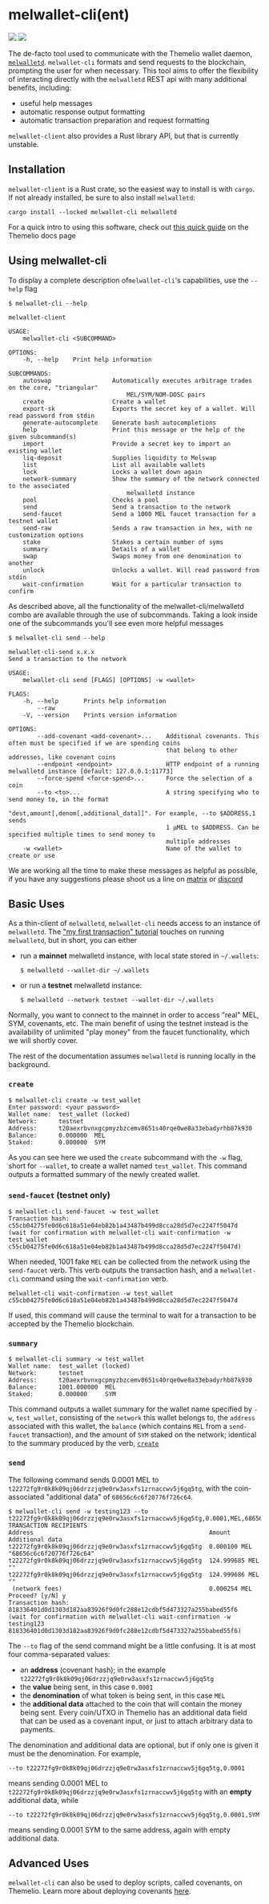 # melwallet-cli(ent)

[![](https://img.shields.io/crates/v/melwallet-client)](https://crates.io/crates/melwallet-client)
![](https://img.shields.io/crates/l/melwallet-client)

The de-facto tool used to communicate with the Themelio wallet daemon, [`melwalletd`](https://github.com/themeliolabs/melwalletd). `melwallet-cli` formats and send requests to the blockchain, prompting the user for when necessary. This tool aims to offer the flexibility of interacting directly with the `melwalletd` REST api with many additional benefits, including:

- useful help messages
- automatic response output formatting
- automatic transaction preparation and request formatting

`melwallet-client` also provides a Rust library API, but that is currently unstable.

## Installation

`melwallet-client` is a Rust crate, so the easiest way to install is with `cargo`. If not already installed, be sure to also install `melwalletd`:

```
cargo install --locked melwallet-cli melwalletd
```

For a quick intro to using this software, check out [this quick guide](https://docs.themelio.org/try-themelio/my-first-tx/) on the Themelio docs page

## Using melwallet-cli

To display a complete description of`melwallet-cli`'s capabilities, use the `--help` flag

```
$ melwallet-cli --help

melwallet-client

USAGE:
    melwallet-cli <SUBCOMMAND>

OPTIONS:
    -h, --help    Print help information

SUBCOMMANDS:
    autoswap                 Automatically executes arbitrage trades on the core, "triangular"
                                 MEL/SYM/NOM-DOSC pairs
    create                   Create a wallet
    export-sk                Exports the secret key of a wallet. Will read password from stdin
    generate-autocomplete    Generate bash autocompletions
    help                     Print this message or the help of the given subcommand(s)
    import                   Provide a secret key to import an existing wallet
    liq-deposit              Supplies liquidity to Melswap
    list                     List all available wallets
    lock                     Locks a wallet down again
    network-summary          Show the summary of the network connected to the associated
                                 melwalletd instance
    pool                     Checks a pool
    send                     Send a transaction to the network
    send-faucet              Send a 1000 MEL faucet transaction for a testnet wallet
    send-raw                 Sends a raw transaction in hex, with no customization options
    stake                    Stakes a certain number of syms
    summary                  Details of a wallet
    swap                     Swaps money from one denomination to another
    unlock                   Unlocks a wallet. Will read password from stdin
    wait-confirmation        Wait for a particular transaction to confirm

```

As described above, all the functionality of the melwallet-cli/melwalletd combo are available through the use of subcommands. Taking a look inside one of the subcommands you'll see even more helpful messages

```
$ melwallet-cli send --help

melwallet-cli-send x.x.x
Send a transaction to the network

USAGE:
    melwallet-cli send [FLAGS] [OPTIONS] -w <wallet>

FLAGS:
    -h, --help       Prints help information
        --raw
    -V, --version    Prints version information

OPTIONS:
        --add-covenant <add-covenant>...    Additional covenants. This often must be specified if we are spending coins
                                            that belong to other addresses, like covenant coins
        --endpoint <endpoint>               HTTP endpoint of a running melwalletd instance [default: 127.0.0.1:11773]
        --force-spend <force-spend>...      Force the selection of a coin
        --to <to>...                        A string specifying who to send money to, in the format
                                            "dest,amount[,denom[,additional_data]]". For example, --to $ADDRESS,1 sends
                                            1 µMEL to $ADDRESS. Can be specified multiple times to send money to
                                            multiple addresses
    -w <wallet>                             Name of the wallet to create or use

```

We are working all the time to make these messages as helpful as possible, if you have any suggestions please shoot us a line on [matrix](https://matrix.to/#/#general:matrix.themelio.org) or [discord](https://discord.gg/themelio)

## Basic Uses

As a thin-client of `melwalletd`, `melwallet-cli` needs access to an instance of `melwalletd`. The ["my first transaction" tutorial](https://docs.themelio.org/try-themelio/my-first-tx/) touches on running `melwalletd`, but in short, you can either

- run a **mainnet** melwalletd instance, with local state stored in `~/.wallets`:
  ```shell
  $ melwalletd --wallet-dir ~/.wallets
  ```
- or run a **testnet** melwalletd instance:
  ```shell
  $ melwalletd --network testnet --wallet-dir ~/.wallets
  ```

Normally, you want to connect to the mainnet in order to access "real" MEL, SYM, covenants, etc. The main benefit of using the testnet instead is the availability of unlimited "play money" from the faucet functionality, which we will shortly cover.

The rest of the documentation assumes `melwalletd` is running locally in the background.

### `create`

```
$ melwallet-cli create -w test_wallet
Enter password: <your password>
Wallet name:  test_wallet (locked)
Network:      testnet
Address:      t20aexrbvnxgcpmyzbzcemv8651s40rqe0we8a33ebadyrhb87k930
Balance:      0.000000  MEL
Staked:       0.000000  SYM
```

As you can see here we used the `create` subcommand with the `-w` flag, short for `--wallet`, to create a wallet named `test_wallet`. This command outputs a formatted summary of the newly created wallet.

### `send-faucet` (testnet only)

```
$ melwallet-cli send-faucet -w test_wallet
Transaction hash:  c55cb04275fe0d6c618a51e04eb82b1a43487b499d8cca28d5d7ec2247f5047d
(wait for confirmation with melwallet-cli wait-confirmation -w test_wallet c55cb04275fe0d6c618a51e04eb82b1a43487b499d8cca28d5d7ec2247f5047d)
```

When needed, 1001 fake `MEL` can be collected from the network using the `send-faucet` verb. This verb outputs the transaction hash, and a `melwallet-cli` command using the `wait-confirmation` verb.

```
melwallet-cli wait-confirmation -w test_wallet c55cb04275fe0d6c618a51e04eb82b1a43487b499d8cca28d5d7ec2247f5047d
```

If used, this command will cause the terminal to wait for a transaction to be accepted by the Themelio blockchain.

### `summary`

```
$ melwallet-cli summary -w test_wallet
Wallet name:  test_wallet (locked)
Network:      testnet
Address:      t20aexrbvnxgcpmyzbzcemv8651s40rqe0we8a33ebadyrhb87k930
Balance:      1001.000000  MEL
Staked:       0.000000     SYM
```

This command outputs a wallet summary for the wallet name specified by `-w`, `test_wallet`, consisting of the `network` this wallet belongs to, the `address` associated with this wallet, the `balance` (which contains `MEL` from a `send-faucet` transaction), and the amount of `SYM` staked on the network; identical to the summary produced by the verb, [`create`](#create)

### `send`

The following command sends 0.0001 MEL to `t22272fg9r0k8k09qj06drzzjq9e0rw3asxfs1zrnaccwv5j6gq5tg`, with the coin-associated "additional data" of `68656c6c6f20776f726c64`.

```
$ melwallet-cli send -w testing123 --to t22272fg9r0k8k09qj06drzzjq9e0rw3asxfs1zrnaccwv5j6gq5tg,0.0001,MEL,68656c6c6f20776f726c64
TRANSACTION RECIPIENTS
Address                                                 Amount          Additional data
t22272fg9r0k8k09qj06drzzjq9e0rw3asxfs1zrnaccwv5j6gq5tg  0.000100 MEL    "68656c6c6f20776f726c64"
t22272fg9r0k8k09qj06drzzjq9e0rw3asxfs1zrnaccwv5j6gq5tg  124.999685 MEL  ""
t22272fg9r0k8k09qj06drzzjq9e0rw3asxfs1zrnaccwv5j6gq5tg  124.999686 MEL  ""
 (network fees)                                         0.000254 MEL
Proceed? [y/N] y
Transaction hash:  818336401d0d1303d182aa83926f9d0fc288e12cdbf5d473327a255babed55f6
(wait for confirmation with melwallet-cli wait-confirmation -w testing123 818336401d0d1303d182aa83926f9d0fc288e12cdbf5d473327a255babed55f6)
```

The `--to` flag of the send command might be a little confusing. It is at most four comma-separated values:

- an **address** (covenant hash); in the example `t22272fg9r0k8k09qj06drzzjq9e0rw3asxfs1zrnaccwv5j6gq5tg`
- the **value** being sent, in this case `0.0001`
- the **denomination** of what token is being sent, in this case `MEL`
- the **additional data** attached to the coin that will contain the money being sent. Every coin/UTXO in Themelio has an additional data field that can be used as a covenant input, or just to attach arbitrary data to payments.

The denomination and additional data are optional, but if only one is given it must be the denomination. For example,

```
--to t22272fg9r0k8k09qj06drzzjq9e0rw3asxfs1zrnaccwv5j6gq5tg,0.0001
```

means sending 0.0001 MEL to `t22272fg9r0k8k09qj06drzzjq9e0rw3asxfs1zrnaccwv5j6gq5tg` with an **empty** additional data, while

```
--to t22272fg9r0k8k09qj06drzzjq9e0rw3asxfs1zrnaccwv5j6gq5tg,0.0001,SYM
```

means sending 0.0001 SYM to the same address, again with empty additional data.

## Advanced Uses

`melwallet-cli` can also be used to deploy scripts, called covenants, on Themelio. Learn more about deploying covenants [here](https://guide.melodeonlang.org/9_deploying_covenants.html).
